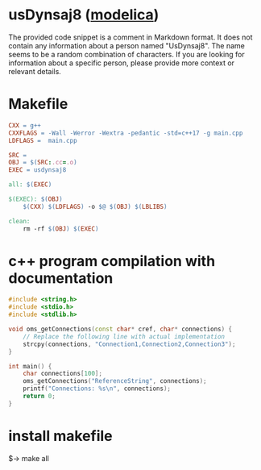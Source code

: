 # usDynsaj8 ([modelica](https://modelica.org/))

The provided code snippet is a comment in Markdown format. It does not contain any information about a person named "UsDynsaj8". The name seems to be a random combination of characters. If you are looking for information about a specific person, please provide more context or relevant details.

# Makefile
```makefile
CXX = g++
CXXFLAGS = -Wall -Werror -Wextra -pedantic -std=c++17 -g main.cpp
LDFLAGS =  main.cpp

SRC = 
OBJ = $(SRC:.cc=.o)
EXEC = usdynsaj8

all: $(EXEC)

$(EXEC): $(OBJ)
	$(CXX) $(LDFLAGS) -o $@ $(OBJ) $(LBLIBS)

clean:
	rm -rf $(OBJ) $(EXEC)
``` 
# c++ program compilation with documentation
```c++
#include <string.h>
#include <stdio.h>
#include <stdlib.h>

void oms_getConnections(const char* cref, char* connections) {
    // Replace the following line with actual implementation
    strcpy(connections, "Connection1,Connection2,Connection3");    
}

int main() {
    char connections[100];
    oms_getConnections("ReferenceString", connections);
    printf("Connections: %s\n", connections);
    return 0;
}
```
# install makefile 
$-> make all
